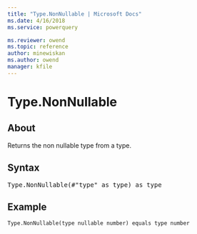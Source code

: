 ```yaml
---
title: "Type.NonNullable | Microsoft Docs"
ms.date: 4/16/2018
ms.service: powerquery

ms.reviewer: owend
ms.topic: reference
author: minewiskan
ms.author: owend
manager: kfile
---
```

# Type.NonNullable

  
## About  
Returns the non nullable type from a type.  
  
## Syntax

<pre>
Type.NonNullable(#"type" as type) as type  
</pre>
  
## Example  
  
```powerquery-m 
Type.NonNullable(type nullable number) equals type number  
```  
